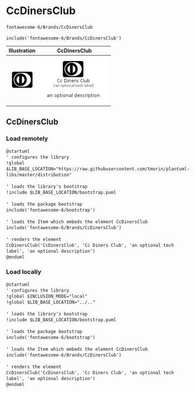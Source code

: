 # CcDinersClub


```text
fontawesome-6/Brands/CcDinersClub
```

```text
include('fontawesome-6/Brands/CcDinersClub')
```



| Illustration | CcDinersClub |
| :---: | :---: |
| ![illustration for Illustration](../../fontawesome-6/Brands/CcDinersClub.png) | ![illustration for CcDinersClub](../../fontawesome-6/Brands/CcDinersClub.Local.png) |




## CcDinersClub

### Load remotely
```plantuml
@startuml
' configures the library
!global $LIB_BASE_LOCATION="https://raw.githubusercontent.com/tmorin/plantuml-libs/master/distribution"

' loads the library's bootstrap
!include $LIB_BASE_LOCATION/bootstrap.puml

' loads the package bootstrap
include('fontawesome-6/bootstrap')

' loads the Item which embeds the element CcDinersClub
include('fontawesome-6/Brands/CcDinersClub')

' renders the element
CcDinersClub('CcDinersClub', 'Cc Diners Club', 'an optional tech label', 'an optional description')
@enduml
```

### Load locally
```plantuml
@startuml
' configures the library
!global $INCLUSION_MODE="local"
!global $LIB_BASE_LOCATION="../.."

' loads the library's bootstrap
!include $LIB_BASE_LOCATION/bootstrap.puml

' loads the package bootstrap
include('fontawesome-6/bootstrap')

' loads the Item which embeds the element CcDinersClub
include('fontawesome-6/Brands/CcDinersClub')

' renders the element
CcDinersClub('CcDinersClub', 'Cc Diners Club', 'an optional tech label', 'an optional description')
@enduml
```


